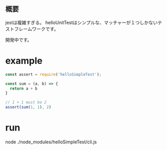 ## 概要

jestは複雑すぎる。
helloUnitTestはシンプルな、マッチャーが１つしかないテストフレームワークです。

開発中です。

# example

``` js
const assert = require('helloSimpleTest');

const sum = (a, b) => {
  return a + b
}

// 1 + 1 must be 2
assert(sum(1, 1), 2)
```

# run
node ./node_modules/helloSimpleTest/cli.js